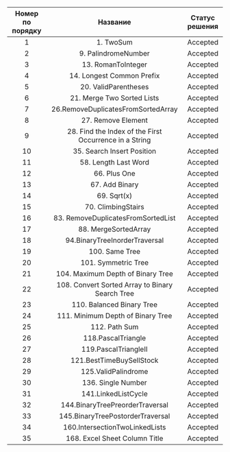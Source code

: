 | Номер по порядку               |                    Название                    | Статус решения |
| :----------------------------: | :----------------------------------------------------: | :-------------------------: |
|               1                |                       1. TwoSum                         |          Accepted          |
|               2                |                  9. PalindromeNumber                    |          Accepted          |
|               3                |                   13. RomanToInteger                    |          Accepted          |
|               4                |               14. Longest Common Prefix                 |          Accepted          |
|               5                |                  20. ValidParentheses                   |          Accepted          |
|               6                |               21. Merge Two Sorted Lists                |          Accepted          |
|               7                |           26.RemoveDuplicatesFromSortedArray            |          Accepted          |
|               8                |                   27. Remove Element                    |          Accepted          |
|               9                | 28. Find the Index of the First Occurrence in a String  |          Accepted          |
|               10               |               35. Search Insert Position                |          Accepted          |
|               11               |                  58. Length Last Word                   |          Accepted          |
|               12               |                      66. Plus One                       |          Accepted          |
|               13               |                     67. Add Binary                      |          Accepted          |
|               14               |                      69. Sqrt(x)                        |          Accepted          |
|               15               |                   70. ClimbingStairs                    |          Accepted          |
|               16               |           83. RemoveDuplicatesFromSortedList            |          Accepted          |
|               17               |                  88. MergeSortedArray                   |          Accepted          |
|               18               |             94.BinaryTreeInorderTraversal               |          Accepted          |
|               19               |                     100. Same Tree                      |          Accepted          |
|               20               |                  101. Symmetric Tree                    |          Accepted          |
|               21               |                  104. Maximum Depth of Binary Tree      |          Accepted          |
|               22               |     108. Convert Sorted Array to Binary Search Tree     |          Accepted          |
|               23               |                110. Balanced Binary Tree                |          Accepted          |
|               24               |        111. Minimum Depth of Binary Tree                |          Accepted          |
|               25               |        112. Path Sum                                    |          Accepted          |
|               26               |        118.PascalTriangle                               |          Accepted          |
|               27               |        119.PascalTriangleII                             |          Accepted          |
|               28               |        121.BestTimeBuySellStock                         |          Accepted          |
|               29               |        125.ValidPalindrome                              |          Accepted          |
|               30               |          136. Single Number                             |          Accepted          |
|               31               |          141.LinkedListCycle                            |          Accepted          |
|               32               |         144.BinaryTreePreorderTraversal                 |          Accepted          |
|               33               |         145.BinaryTreePostorderTraversal                |          Accepted          |
|               34               |         160.IntersectionTwoLinkedLists                  |          Accepted          |
|               35               |         168. Excel Sheet Column Title                   |          Accepted          |


